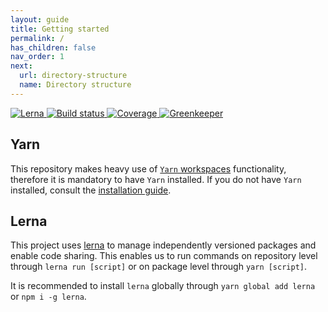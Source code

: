 ```yaml
---
layout: guide
title: Getting started
permalink: /
has_children: false
nav_order: 1
next:
  url: directory-structure
  name: Directory structure
---
```


<p>
    <a href="https://lerna.js.org/">
        <img alt="Lerna" src="https://img.shields.io/badge/maintained%20with-lerna-cc00ff.svg" />
    </a>
    <a href="https://travis-ci.org/42BV/ui/">
      <img alt="Build status" src="https://travis-ci.org/42BV/ui.svg?branch=master" />
    </a>
    <a href="https://codecov.io/gh/42BV/ui">
      <img alt="Coverage" src="https://codecov.io/gh/42BV/ui/branch/master/graph/badge.svg" />
    </a>
    <a href="https://greenkeeper.io/">
      <img alt="Greenkeeper" src="https://badges.greenkeeper.io/42BV/ui.svg" />
    </a>
</p>

## Yarn

This repository makes heavy use of [`Yarn` workspaces](https://yarnpkg.com/lang/en/docs/workspaces/)
functionality, therefore it is mandatory to have `Yarn` installed. If you
do not have `Yarn` installed, consult the [installation guide](https://yarnpkg.com/en/docs/install#mac-stable).

## Lerna

This project uses [lerna](https://lerna.js.org/) to manage independently
versioned packages and enable code sharing. This enables us to run commands
on repository level through `lerna run [script]` or on package level
through `yarn [script]`.

It is recommended to install `lerna` globally through `yarn global add lerna` or `npm i -g lerna`.
